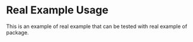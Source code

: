 # Real Example Usage

This is an example of real example that can be tested with real example of package.